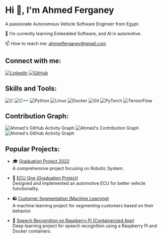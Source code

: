 # Hi 👋, I'm Ahmed Ferganey
A passionate Autonomous Vehicle Software Engineer from Egypt.

🌱 I’m currently learning Embedded Software, and AI in automotive.

📫 How to reach me: [ahmedferganey@gmail.com](mailto:ahmed.ferganey707@gmail.com)

## Connect with me:
[![LinkedIn](https://img.shields.io/badge/LinkedIn-blue?style=flat&logo=linkedin)](https://www.linkedin.com/in/ahmed-ferganey/)
[![GitHub](https://img.shields.io/badge/GitHub-black?style=flat&logo=github)](https://github.com/ahmedferganey)

## Skills and Tools:
![C](https://img.shields.io/badge/C-A8B9CC?style=flat&logo=c&logoColor=white)
![C++](https://img.shields.io/badge/C++-00599C?style=flat&logo=c%2B%2B&logoColor=white)
![Python](https://img.shields.io/badge/Python-3776AB?style=flat&logo=python&logoColor=white)
![Linux](https://img.shields.io/badge/Linux-FCC624?style=flat&logo=linux&logoColor=black)
![Docker](https://img.shields.io/badge/Docker-2496ED?style=flat&logo=docker&logoColor=white)
![Git](https://img.shields.io/badge/Git-F05032?style=flat&logo=git&logoColor=white)
![PyTorch](https://img.shields.io/badge/PyTorch-EE4C2C?style=flat&logo=pytorch&logoColor=white)
![TensorFlow](https://img.shields.io/badge/TensorFlow-FF6F00?style=flat&logo=tensorflow&logoColor=white)

## Contribution Graph:
![Ahmed's GitHub Activity Graph](https://github-readme-activity-graph.vercel.app/graph?username=ahmedferganey&theme=react-dark)
![Ahmed's Contribution Graph](https://github-readme-activity-graph.vercel.app/graph?username=ahmedferganey&theme=react-dark&area=true)
![Ahmed's GitHub Activity Graph](https://github-profile-summary-cards.vercel.app/api/cards/productive-time?username=ahmedferganey&theme=github_dark)


## Popular Projects:
- 🎓 [Graduation Project 2022](https://github.com/ahmedferganey/GraduationProject2022)  
  A comprehensive project focusing on Robotic System.

- 🚗 [ECU One (Graduation Project)](https://github.com/ahmedferganey/GraduationProject)  
  Designed and implemented an automotive ECU for better vehicle functionality.

- 🛍️ [Customer Segmentation (Machine Learning)](https://github.com/ahmedferganey/Final_Learning_AI/tree/Projects/01_CustomerSegmentation_ML)  
  A machine learning project for segmenting customers based on their behavior.

- 🎤 [Speech Recognition on Raspberry Pi (Containerized App)](https://github.com/ahmedferganey/Final_Learning_AI/tree/Projects/02_DeepLearning_Projects/00_Speech_Recognition_RasPi_ContainerzedApp)  
  Deep learning project for speech recognition using a Raspberry Pi and Docker containers.
